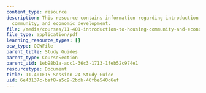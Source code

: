 ```yaml
---
content_type: resource
description: This resource contains information regarding introduction to housing,
  community, and economic development.
file: /media/courses/11-401-introduction-to-housing-community-and-economic-development-fall-2015/6e43137cbaf8a5c92bdb46fbe540d6ef_MIT11_401F15_Session24.pdf
file_type: application/pdf
learning_resource_types: []
ocw_type: OCWFile
parent_title: Study Guides
parent_type: CourseSection
parent_uid: 1eb98b1a-acc1-36c3-1713-1feb52c974e1
resourcetype: Document
title: 11.401F15 Session 24 Study Guide
uid: 6e43137c-baf8-a5c9-2bdb-46fbe540d6ef
---
```

